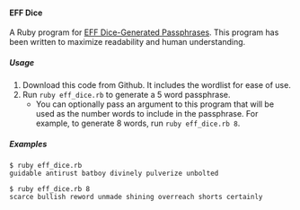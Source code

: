 #### EFF Dice

A Ruby program for [EFF Dice-Generated
Passphrases](https://www.eff.org/dice). This program has been written to
maximize readability and human understanding.

##### Usage

1. Download this code from Github. It includes the wordlist for ease of
   use.
2. Run `ruby eff_dice.rb` to generate a 5 word passphrase.
   - You can optionally pass an argument to this program that will be
     used as the number words to include in the passphrase. For example,
     to generate 8 words, run `ruby eff_dice.rb 8`.

##### Examples

```
$ ruby eff_dice.rb
guidable antirust batboy divinely pulverize unbolted

$ ruby eff_dice.rb 8
scarce bullish reword unmade shining overreach shorts certainly
```

